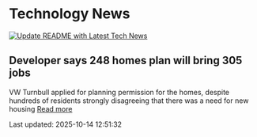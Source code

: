 # Technology News

[![Update README with Latest Tech News](https://github.com/tcdtist/daily-tech-digest/actions/workflows/main.yml/badge.svg)](https://github.com/tcdtist/daily-tech-digest/actions/workflows/main.yml)

## Developer says 248 homes plan will bring 305 jobs
VW Turnbull applied for planning permission for the homes, despite hundreds of residents strongly disagreeing that there was a need for new housing
[Read more](https://www.gazettelive.co.uk/news/teesside-news/248-homes-eaglescliffe-plans-objections-32665731)



Last updated: 2025-10-14 12:51:32